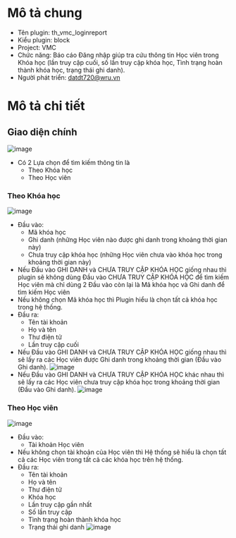 # Mô tả chung
 - Tên plugin: th_vmc_loginreport
 - Kiểu plugin: block
 - Project: VMC
 - Chức năng: Báo cáo Đăng nhập giúp tra cứu thông tin Học viên trong Khóa học (lần truy cập cuối, số lần truy cập khóa học, Tình trạng hoàn thành khóa học, trạng thái ghi danh).
 - Người phát triển: datdt720@wru.vn
# Mô tả chi tiết
## Giao diện chính
![image](https://user-images.githubusercontent.com/66956549/156478782-0fb7b91f-5913-492b-b4f2-e995b8e85c51.png)
- Có 2 Lựa chọn để tìm kiếm thông tin là
    - Theo Khóa học
    - Theo Học viên
### Theo Khóa học
![image](https://user-images.githubusercontent.com/66956549/156478782-0fb7b91f-5913-492b-b4f2-e995b8e85c51.png)
- Đầu vào:
    - Mã khóa học
    - Ghi danh (những Học viên nào được ghi danh trong khoảng thời gian này)
    - Chưa truy cập khóa học (những Học viên chưa vào khóa học trong khoảng thời gian này)
- Nếu Đầu vào GHI DANH và CHƯA TRUY CẬP KHÓA HỌC giống nhau thì plugin sẽ không dùng Đầu vào CHƯA TRUY CẬP KHÓA HỌC để tìm kiếm Học viên mà chỉ dùng 2 Đầu vào còn lại là Mã khóa học và Ghi danh để tìm kiếm Học viên
- Nếu không chọn Mã khóa học thì Plugin hiểu là chọn tất cả khóa học trong hệ thống.
- Đầu ra:
    - Tên tài khoản
    - Họ và tên
    - Thư điện tử
    - Lần truy cập cuối
- Nếu Đầu vào GHI DANH và CHƯA TRUY CẬP KHÓA HỌC giống nhau thì sẽ lấy ra các Học viên được Ghi danh trong khoảng thời gian (Đầu vào Ghi danh).
![image](https://user-images.githubusercontent.com/66956549/156482733-bef7d523-00fb-4736-9efd-d56713469f7c.png)
- Nếu Đầu vào GHI DANH và CHƯA TRUY CẬP KHÓA HỌC khác nhau thì sẽ lấy ra các Học viên chưa truy cập khóa học trong khoảng thời gian (Đầu vào Ghi danh).
![image](https://user-images.githubusercontent.com/66956549/156482677-1202a914-5fee-488d-8a9c-e90815bc6660.png)
### Theo Học viên
![image](https://user-images.githubusercontent.com/66956549/156482853-c7f0c679-3152-4f1a-bd12-6144c43edaee.png)
- Đầu vào:
    - Tài khoản Học viên
- Nếu không chọn tài khoản của Học viên thì Hệ thống sẽ hiểu là chọn tất cả các Học viên trong tất cả các khóa học trên hệ thống.
- Đầu ra:
    - Tên tài khoản
    - Họ và tên
    - Thư điện tử
    - Khóa học
    - Lần truy cập gần nhất
    - Số lần truy cập
    - Tình trạng hoàn thành khóa học
    - Trạng thái ghi danh
![image](https://user-images.githubusercontent.com/66956549/156483432-6b868ab3-de70-42dd-832a-8be56cac82dc.png)
